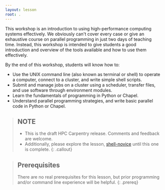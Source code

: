 ```yaml
---
layout: lesson
root: .
---
```


This workshop is an introduction to using high-performance computing systems
effectively. We obviously can't cover every case or give an exhaustive course
on parallel programming in just two days of teaching time. Instead, this
workshop is intended to give students a good introduction and overview of the
tools available and how to use them effectively.

By the end of this workshop, students will know how to:

* Use the UNIX command line (also known as terminal or shell) to operate a
  computer, connect to a cluster, and write simple shell scripts.
* Submit and manage jobs on a cluster using a scheduler, transfer files, and
  use software through environment modules.
* Learn the fundamentals of programming in Python or Chapel.
* Understand parallel programming strategies, and write basic parallel code in
  Python or Chapel.

> ## NOTE
>
> - This is the draft HPC Carpentry release. Comments and feedback are welcome.
> - Additionally, please explore the lesson,
>   [shell-novice](https://swcarpentry.github.io/shell-novice/) until this one
>   is complete.
{: .callout}

> ## Prerequisites
>
> There are no real prerequisites for this lesson, but prior programming and/or
> command line experience will be helpful.
{: .prereq}
